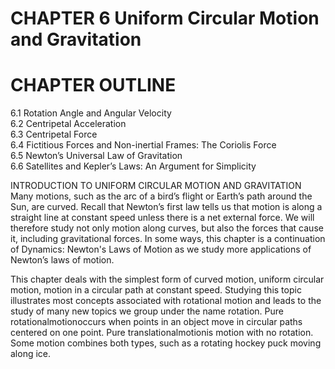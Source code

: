 # CHAPTER 6 Uniform Circular Motion and Gravitation

# CHAPTER OUTLINE

6.1 Rotation Angle and Angular Velocity   
6.2 Centripetal Acceleration   
6.3 Centripetal Force   
6.4 Fictitious Forces and Non-inertial Frames: The Coriolis Force   
6.5 Newton’s Universal Law of Gravitation   
6.6 Satellites and Kepler’s Laws: An Argument for Simplicity

INTRODUCTION TO UNIFORM CIRCULAR MOTION AND GRAVITATION Many motions, such as the arc of a bird’s flight or Earth’s path around the Sun, are curved. Recall that Newton’s first law tells us that motion is along a straight line at constant speed unless there is a net external force. We will therefore study not only motion along curves, but also the forces that cause it, including gravitational forces. In some ways, this chapter is a continuation of Dynamics: Newton's Laws of Motion as we study more applications of Newton’s laws of motion.

This chapter deals with the simplest form of curved motion, uniform circular motion, motion in a circular path at constant speed. Studying this topic illustrates most concepts associated with rotational motion and leads to the study of many new topics we group under the name rotation. Pure rotationalmotionoccurs when points in an object move in circular paths centered on one point. Pure translationalmotionis motion with no rotation. Some motion combines both types, such as a rotating hockey puck moving along ice.